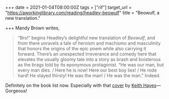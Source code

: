 +++
date = 2021-01-04T08:00:00Z
tags = ["rif"]
target_url = "https://aworkinglibrary.com/reading/headley-beowulf"
title = "Beowulf, a new translation."

+++
Mandy Brown writes,

> “Bro!” begins Headley’s delightful new translation of _Beowulf_, and from there unravels a tale of heroism and machismo and masculinity that honors the origins of the epic poem while also carrying it forward. There’s an unexpected irreverance and comedy here that elevates the usually gloomy tale into a story as brash and boisterous as the brags told by its eponymous protagonist. “He was our man, but every man dies. / Here he is now! Here our best boy lies! / He rode hard! He stayed thirsty! He was the man! / He was the man.” Indeed.

Definitely on the book list now. Especially with that [cover](https://judgingbooksbycovers.tumblr.com/post/635539104673775617/beowulf-translated-by-maria-dahvana-headley) by [Keith Hayes](https://www.mentalfloss.com/article/70820/14-confessions-book-cover-designer)—Gorgeous!